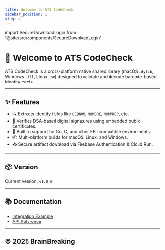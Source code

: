 ```yaml
---
title: Welcome to ATS CodeCheck
sidebar_position: 1
slug: /
---
```

import SecureDownloadLogin from '@site/src/components/SecureDownloadLogin'

# 👋 Welcome to ATS CodeCheck

ATS CodeCheck is a cross-platform native shared library (macOS `.dylib`, Windows `.dll`, Linux `.so`) designed to validate and decode barcode-based identity cards.

---

## ✨ Features

- 🔍 Extracts identity fields like `CEDNUM`, `NOMBRE`, `NUMPREP`, etc.
- 🔐 Verifies DSA-based digital signatures using embedded public certificates.
- 🚀 Built-in support for Go, C, and other FFI-compatible environments.
- 📦 Multi-platform builds for macOS, Linux, and Windows.
- 📥 Secure artifact download via Firebase Authentication & Cloud Run.

---

## 📦 Version

Current version: `v1.0.0`

<SecureDownloadLogin />

---

## 📚 Documentation

- [Integration Example](./example)
- [API Reference](./api)

---

## © 2025 BrainBreaking